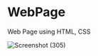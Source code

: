 # WebPage
Web Page using HTML, CSS


![Screenshot (305)](https://github.com/user-attachments/assets/05609e10-40b2-428c-9a86-bb600cb7e4c5)
